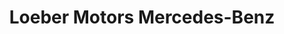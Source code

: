 ---
title: "Loeber Motors Mercedes-Benz"
url: /lincolnwood/loeber-motors-mercedes-benz/
shop: car
---